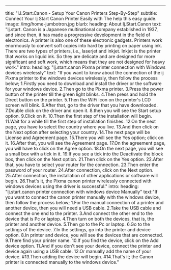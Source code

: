 ---
title: "IJ.Start.Canon - Setup Your Canon Printers Step-By-Step"
subtitle: Connect Your Ij Start Canon Printer Easily with The help this easy guide.
image: /img/home-jumbotron.jpg
blurb:
    heading: About Ij.Start.Canon
    text: "Ij.start. Canon is a Japanese multinational company established in 1937, and since then, it has made a progressive development in the field of electronics. A printer is also one of these electronic gadgets. Printers work enormously to convert soft copies into hard by printing on paper using ink. There are two types of printers, i.e., laserjet and inkjet. Inkjet is the printer that works on liquid ink. So they are delicate and are designed for more significant and soft work, which means that they are not designed for heavy work."
intro:
    heading: "Ij.start.canon Pixma printer connection with Windows devices wirelessly"
    text: "If you want to know about the connection of the ij Pixma printer to the windows devices wirelessly, then follow the process below;
1.Firstly you need to download and install the driver or the software for your windows device.
2.Then go to the Pixma printer.
3.Press the power button of the printer till the green light blinks.
4.Then press and hold the Direct button on the printer.
5.Then the WiFi icon on the printer's LCD screen will blink.
6.After that, go to the driver that you have downloaded.
7.Double click on the driver and open it.
8.then you will see the Start setup option.
9.Click on it.
10.Then the first step of the installation will begin.
11.Wait for a while till the first step of installation finishes.
12.On the next page, you have to select the country where you live.
13.And then click on the Next option after selecting your country.
14.The next page will be License and Agreement page.
15.There you will see the Yes option; click on it.
16.After that, you will see the Agreement page.
17.On the agreement page, you will have to click on the Agree option.
18.On the next page, you will see a small box with a tick in it.
19.If you see a tick into the Deactivate the block box, then click on the Next option.
21.Then click on the Yes option.
22.After that, you have to select your router for the connection.
23.Then enter the password of your router.
24.After connection, click on the Next option.
25.After connection, the installation of other applications or software will begin.
26.That's it, the Pixma canon printer wirelessly connected with windows devices using the driver is successful."
intro:
    heading: "Ij.start.canon printer connection with windows device Manually"
    text:"If you want to connect the canon printer manually with the windows device, then follow the process below;
1.For the manual connection of a printer and another device, then you will need a USB cable.
2.Take the USB cable and connect the one end to the printer.
3.And connect the other end to the device that is Pc or laptop.
4.Then turn on both the devices, that is, the printer and another device.
5.Then go to the Pc or laptop.
6.Go to the settings of the device.
7.In the settings, go into the printer and device option.
8.In printer and device, you will see the devices that are connected.
9.There find your printer name.
10.If you find the device, click on the Add device option.
11.And if you don't see your device, connect the printer and device again using a USB cable.
12.Or manually add the name of your device.
#13.Then adding the device will begin.
#14.That's it; the Canon printer is connected manually to the windows device."


